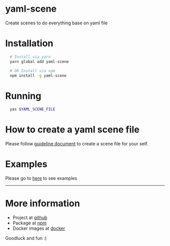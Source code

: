 # yaml-scene
Create scenes to do everything base on yaml file

# Installation
```sh
  # Install via yarn
  yarn global add yaml-scene

  # OR Install via npm
  npm install -g yaml-scene
```

# Running
```sh
  yas $YAML_SCENE_FILE
```

# How to create a yaml scene file
Please follow [guideline document](./GUIDE.md) to create a scene file for your self.

# Examples
Please go to [here](./yaml-test/examples) to see examples

---

# More information
- Project at [github](https://github.com/doanthuanthanh88/yaml-scene)
- Package at [npm](https://www.npmjs.com/package/yaml-scene)
- Docker images at [docker](https://hub.docker.com/repository/docker/doanthuanthanh88/yaml-scene)

Goodluck and fun :)